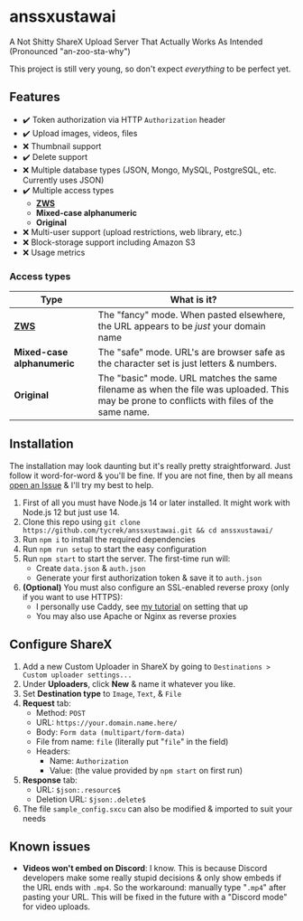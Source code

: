 # anssxustawai
A Not Shitty ShareX Upload Server That Actually Works As Intended (Pronounced "an-zoo-sta-why")

This project is still very young, so don't expect *everything* to be perfect yet.

## Features

- ✔️ Token authorization via HTTP `Authorization` header
- ✔️ Upload images, videos, files
- ❌ Thumbnail support
- ✔️ Delete support
- ❌ Multiple database types (JSON, Mongo, MySQL, PostgreSQL, etc. Currently uses JSON)
- ✔️ Multiple access types
   - **[ZWS](https://zws.im)**
   - **Mixed-case alphanumeric**
   - **Original**
- ❌ Multi-user support (upload restrictions, web library, etc.)
- ❌ Block-storage support including Amazon S3
- ❌ Usage metrics

### Access types

| Type | What is it? |
| ---- | ----------- |
| **[ZWS](https://zws.im)** | The "fancy" mode. When pasted elsewhere, the URL appears to be *just* your domain name |
| **Mixed-case alphanumeric** | The "safe" mode. URL's are browser safe as the character set is just letters & numbers. |
| **Original** | The "basic" mode. URL matches the same filename as when the file was uploaded. This may be prone to conflicts with files of the same name. |
## Installation

The installation may look daunting but it's really pretty straightforward. Just follow it word-for-word & you'll be fine. If you are not fine, then by all means [open an Issue](https://github.com/tycrek/anssxustawai/issues/new) & I'll try my best to help.

1. First of all you must have Node.js 14 or later installed. It might work with Node.js 12 but just use 14.
2. Clone this repo using `git clone https://github.com/tycrek/anssxustawai.git && cd anssxustawai/`
3. Run `npm i` to install the required dependencies
4. Run `npm run setup` to start the easy configuration
5. Run `npm start` to start the server. The first-time run will:
   - Create `data.json` & `auth.json`
   - Generate your first authorization token & save it to `auth.json`
6. **(Optional)** You must also configure an SSL-enabled reverse proxy (only if you want to use HTTPS):
   - I personally use Caddy, see [my tutorial](https://jmoore.dev/tutorials/2021/03/caddy-express-reverse-proxy/) on setting that up
   - You may also use Apache or Nginx as reverse proxies

## Configure ShareX

1. Add a new Custom Uploader in ShareX by going to `Destinations > Custom uploader settings...`
2. Under **Uploaders**, click **New** & name it whatever you like.
3. Set **Destination type** to `Image`, `Text`, & `File`
4. **Request** tab:
   - Method: `POST`
   - URL: `https://your.domain.name.here/`
   - Body: `Form data (multipart/form-data)`
   - File from name: `file` (literally put "`file`" in the field)
   - Headers:
      - Name: `Authorization`
	  - Value: (the value provided by `npm start` on first run)
5. **Response** tab:
   - URL: `$json:.resource$`
   - Deletion URL: `$json:.delete$`
6. The file `sample_config.sxcu` can also be modified & imported to suit your needs

## Known issues

- **Videos won't embed on Discord**: I know. This is because Discord developers make some really stupid decisions & only show embeds if the URL ends with `.mp4`. So the workaround: manually type "`.mp4`" after pasting your URL. This will be fixed in the future with a "Discord mode" for video uploads.

